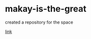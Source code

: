 # makay-is-the-great
created a repository for the space

[link](https://waiting.zuriboard.com/login)
